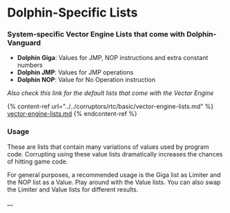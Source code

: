 # Dolphin-Specific Lists

### System-specific Vector Engine Lists that come with Dolphin-Vanguard

* **Dolphin Giga**: Values for JMP, NOP instructions and extra constant numbers
* **Dolphin JMP**: Values for JMP operations
* **Dolphin NOP**: Value for No Operation instruction

_Also check this link for the default lists that come with the Vector Engine_

{% content-ref url="../../corruptors/rtc/basic/vector-engine-lists.md" %}
[vector-engine-lists.md](../../corruptors/rtc/basic/vector-engine-lists.md)
{% endcontent-ref %}

### Usage

These are lists that contain many variations of values used by program code. Corrupting using these value lists dramatically increases the chances of hitting game code.

For general purposes, a recommended usage is the Giga list as Limiter and the NOP list as a Value. Play around with the Value lists. You can also swap the Limiter and Value lists for different results.

__
